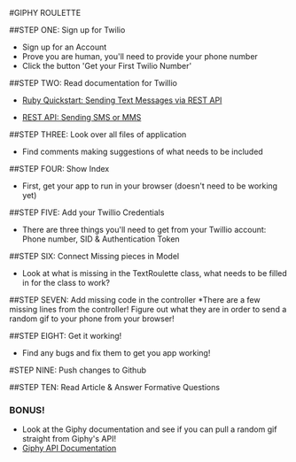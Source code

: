 #GIPHY ROULETTE

##STEP ONE: Sign up for Twilio
* Sign up for an Account
* Prove you are human, you'll need to provide your phone number
* Click the button 'Get your First Twilio Number'

##STEP TWO: Read documentation for Twillio
* [Ruby Quickstart: Sending Text Messages via REST API](https://www.twilio.com/docs/quickstart/ruby/sms/sending-via-rest)

* [REST API: Sending SMS or MMS](https://www.twilio.com/docs/api/rest/sending-messages)

##STEP THREE: Look over all files of application
* Find comments making suggestions of what needs to be included


##STEP FOUR: Show Index
* First, get your app to run in your browser (doesn't need to be working yet)

##STEP FIVE: Add your Twillio Credentials
* There are three things you'll need to get from your Twillio account: Phone number, SID & Authentication Token

##STEP SIX: Connect Missing pieces in Model
* Look at what is missing in the TextRoulette class, what needs to be filled in for the class to work? 

##STEP SEVEN: Add missing code in the controller
*There are a few missing lines from the controller! Figure out what they are in order to send a random gif to your phone from your browser!

##STEP EIGHT: Get it working!
* Find any bugs and fix them to get you app working!

#STEP NINE: Push changes to Github

##STEP TEN: Read Article & Answer Formative Questions


### BONUS!
* Look at the Giphy documentation and see if you can pull a random gif straight from Giphy's API!
* [Giphy API Documentation](https://github.com/Giphy/GiphyAPI)